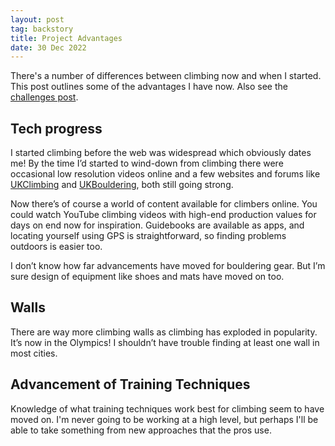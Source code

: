 ```yaml
---
layout: post
tag: backstory
title: Project Advantages
date: 30 Dec 2022
---
```


There's a number of differences between climbing now and when I started. This post outlines some of the advantages I have now. Also see the [challenges post](/challenges).

<h2>Tech progress</h2>

I started climbing before the web was widespread which obviously dates me! By the time I’d started to wind-down from climbing there were occasional low resolution videos online and a few websites and forums like [UKClimbing](https://www.ukclimbing.com/) and [UKBouldering](https://ukbouldering.com), both still going strong.

Now there’s of course a world of content available for climbers online. You could watch YouTube climbing videos with high-end production values for days on end now for inspiration. Guidebooks are available as apps, and locating yourself using GPS is straightforward, so finding problems outdoors is easier too.

I don’t know how far advancements have moved for bouldering gear. But I’m sure design of equipment like shoes and mats have moved on too.

<h2>Walls</h2>

There are way more climbing walls as climbing has exploded in popularity. It’s now in the Olympics! I shouldn’t have trouble finding at least one wall in most cities.

<h2>Advancement of Training Techniques</h2>

Knowledge of what training techniques work best for climbing seem to have moved on. I'm never going to be working at a high level, but perhaps I'll be able to take something from new approaches that the pros use.
